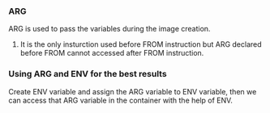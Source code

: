 ### ARG

ARG is used to pass the variables during the image creation.

1. It is the only insturction used before FROM instruction but ARG declared before FROM cannot accessed after FROM instruction.

### Using ARG and ENV for the best results

Create ENV variable and assign the ARG variable to ENV variable, then we can access that ARG variable in the container with the help of ENV.
